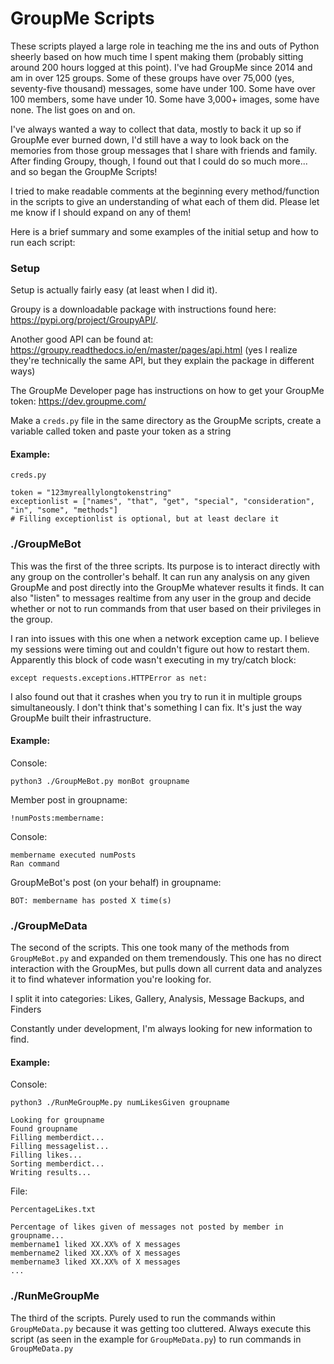 # GroupMe Scripts

These scripts played a large role in teaching me the ins and outs of Python sheerly based on how much time I spent making them (probably sitting around 200 hours logged at this point). I've had GroupMe since 2014 and am in over 125 groups. Some of these groups have over 75,000 (yes, seventy-five thousand) messages, some have under 100. Some have over 100 members, some have under 10. Some have 3,000+ images, some have none. The list goes on and on.

I've always wanted a way to collect that data, mostly to back it up so if GroupMe ever burned down, I'd still have a way to look back on the memories from those group messages that I share with friends and family. After finding Groupy, though, I found out that I could do so much more... and so began the GroupMe Scripts!

I tried to make readable comments at the beginning every method/function in the scripts to give an understanding of what each of them did. Please let me know if I should expand on any of them!

Here is a brief summary and some examples of the initial setup and how to run each script:

### Setup

Setup is actually fairly easy (at least when I did it).

Groupy is a downloadable package with instructions found here: https://pypi.org/project/GroupyAPI/.

Another good API can be found at: https://groupy.readthedocs.io/en/master/pages/api.html (yes I realize they're technically the same API, but they explain the package in different ways)

The GroupMe Developer page has instructions on how to get your GroupMe token: https://dev.groupme.com/

Make a `creds.py` file in the same directory as the GroupMe scripts, create a variable called token and paste your token as a string

#### Example:

`creds.py`
```
token = "123myreallylongtokenstring"
exceptionlist = ["names", "that", "get", "special", "consideration", "in", "some", "methods"]
# Filling exceptionlist is optional, but at least declare it
```


### ./GroupMeBot

This was the first of the three scripts. Its purpose is to interact directly with any group on the controller's behalf. It can run any analysis on any given GroupMe and post directly into the GroupMe whatever results it finds. It can also "listen" to messages realtime from any user in the group and decide whether or not to run commands from that user based on their privileges in the group.

I ran into issues with this one when a network exception came up. I believe my sessions were timing out and couldn't figure out how to restart them. Apparently this block of code wasn't executing in my try/catch block:

`except requests.exceptions.HTTPError as net:`

I also found out that it crashes when you try to run it in multiple groups simultaneously. I don't think that's something I can fix. It's just the way GroupMe built their infrastructure.

#### Example:

Console:

`python3 ./GroupMeBot.py monBot groupname`

Member post in groupname:

`!numPosts:membername:`

Console:
```
membername executed numPosts
Ran command
```

GroupMeBot's post (on your behalf) in groupname:

`BOT: membername has posted X time(s)`

### ./GroupMeData

The second of the scripts. This one took many of the methods from `GroupMeBot.py` and expanded on them tremendously. This one has no direct interaction with the GroupMes, but pulls down all current data and analyzes it to find whatever information you're looking for.

I split it into categories: Likes, Gallery, Analysis, Message Backups, and Finders

Constantly under development, I'm always looking for new information to find.

#### Example:

Console:

`python3 ./RunMeGroupMe.py numLikesGiven groupname`
```
Looking for groupname
Found groupname
Filling memberdict...
Filling messagelist...
Filling likes...
Sorting memberdict...
Writing results...
```

File:

`PercentageLikes.txt`
```
Percentage of likes given of messages not posted by member in groupname...
membername1 liked XX.XX% of X messages
membername2 liked XX.XX% of X messages
membername3 liked XX.XX% of X messages
...
```

### ./RunMeGroupMe

The third of the scripts. Purely used to run the commands within `GroupMeData.py` because it was getting too cluttered. Always execute this script (as seen in the example for `GroupMeData.py`) to run commands in `GroupMeData.py`

